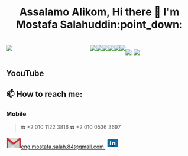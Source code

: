 <h1 align="center">Assalamo Alikom, Hi there 👋 I'm Mostafa Salahuddin:point_down:<h1>

<img align="left" width="45%" src="https://github-readme-stats.vercel.app/api?username=mostafa351&show_icons=true&theme=highcontrast"/>
<img width="40%"  src="https://github-readme-stats.vercel.app/api/top-langs/?username=mostafa351&layout=compact"/>
<img align="left" src="https://img.shields.io/badge/HTML5-E34F26?style=for-the-badge&logo=html5&logoColor=white"/>
<img align="left" src="https://img.shields.io/badge/CSS3-1572B6?style=for-the-badge&logo=css3&logoColor=white"/>
<img align="left" src="https://img.shields.io/badge/JavaScript-323330?style=for-the-badge&logo=javascript&logoColor=F7DF1E"/>
<img align="left" src="https://img.shields.io/badge/TypeScript-007ACC?style=for-the-badge&logo=typescript&logoColor=white"/>  
<img align="left" src="https://img.shields.io/badge/Angular-DD0031?style=for-the-badge&logo=angular&logoColor=white"/>
<img align="left" src="https://img.shields.io/badge/.NET-512BD4?style=for-the-badge&logo=dotnet&logoColor=white"/>
<img src="https://img.shields.io/badge/C%23-239120?style=for-the-badge&logo=c-sharp&logoColor=white"/>

## YoouTube

<!-- BLOG-POST-LIST:START -->
<!-- BLOG-POST-LIST:END -->

## 📫 How to reach me:

### Mobile

> :phone: +2 010 1122 3816
> :telephone: +2 010 0536 3697

<a href="https://github.com/Mostafa351" target="blank">
<img  src="./icons/gmail.png" alt="https://github.com/Mostafa351" height="30" width="40" />eng.mostafa.salah.84@gmail.com
</a>

<a href="https://github.com/Mostafa351" target="blank">
<img src="./icons/linked-in.png" alt="https://www.linkedin.com/in/mostafa-salahuddin-torky-842b0686/" height="30" width="40" />
</a>
